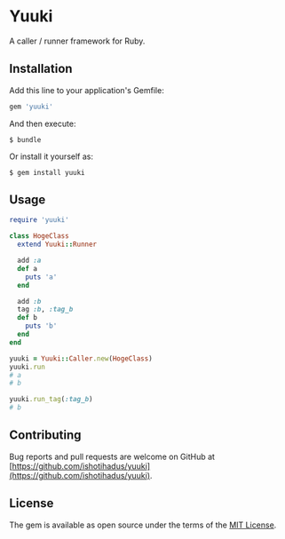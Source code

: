 # Yuuki

A caller / runner framework for Ruby.

## Installation

Add this line to your application's Gemfile:

```ruby
gem 'yuuki'
```

And then execute:

    $ bundle

Or install it yourself as:

    $ gem install yuuki

## Usage

```ruby
require 'yuuki'

class HogeClass
  extend Yuuki::Runner

  add :a
  def a
    puts 'a'
  end

  add :b
  tag :b, :tag_b
  def b
    puts 'b'
  end
end

yuuki = Yuuki::Caller.new(HogeClass)
yuuki.run
# a
# b

yuuki.run_tag(:tag_b)
# b
```

## Contributing

Bug reports and pull requests are welcome on GitHub at [https://github.com/ishotihadus/yuuki](https://github.com/ishotihadus/yuuki).

## License

The gem is available as open source under the terms of the [MIT License](https://opensource.org/licenses/MIT).
